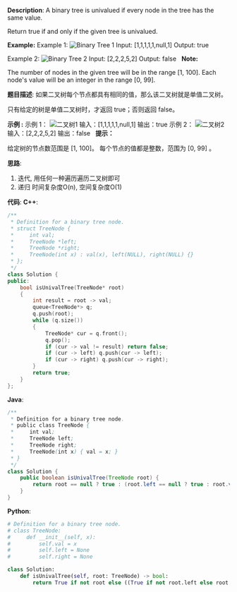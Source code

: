 __Description__:
A binary tree is univalued if every node in the tree has the same value.

Return true if and only if the given tree is univalued.

__Example:__
Example 1:
![Binary Tree 1](https://assets.leetcode-cn.com/aliyun-lc-upload/uploads/2018/12/29/screen-shot-2018-12-25-at-50104-pm.png)
Input: [1,1,1,1,1,null,1]
Output: true

Example 2:
![Binary Tree 2](https://assets.leetcode-cn.com/aliyun-lc-upload/uploads/2018/12/29/screen-shot-2018-12-25-at-50050-pm.png)
Input: [2,2,2,5,2]
Output: false
 
__Note:__

The number of nodes in the given tree will be in the range [1, 100].
Each node's value will be an integer in the range [0, 99].

__题目描述__:
如果二叉树每个节点都具有相同的值，那么该二叉树就是单值二叉树。

只有给定的树是单值二叉树时，才返回 true；否则返回 false。

__示例 :__
示例 1：
![二叉树1](https://assets.leetcode-cn.com/aliyun-lc-upload/uploads/2018/12/29/screen-shot-2018-12-25-at-50104-pm.png)
输入：[1,1,1,1,1,null,1]
输出：true
示例 2：
![二叉树2](https://assets.leetcode-cn.com/aliyun-lc-upload/uploads/2018/12/29/screen-shot-2018-12-25-at-50050-pm.png)
输入：[2,2,2,5,2]
输出：false
 
__提示：__

给定树的节点数范围是 [1, 100]。
每个节点的值都是整数，范围为 [0, 99] 。

__思路__:
1. 迭代, 用任何一种遍历遍历二叉树即可
2. 递归
时间复杂度O(n), 空间复杂度O(1)

__代码__:
__C++__:
```C++
/**
 * Definition for a binary tree node.
 * struct TreeNode {
 *     int val;
 *     TreeNode *left;
 *     TreeNode *right;
 *     TreeNode(int x) : val(x), left(NULL), right(NULL) {}
 * };
 */
class Solution {
public:
    bool isUnivalTree(TreeNode* root) 
    {
        int result = root -> val;
        queue<TreeNode*> q;
        q.push(root);
        while (q.size())
        {
            TreeNode* cur = q.front();
            q.pop();
            if (cur -> val != result) return false;
            if (cur -> left) q.push(cur -> left);
            if (cur -> right) q.push(cur -> right);
        }
        return true;
    }
};
```

__Java__:
```Java
/**
 * Definition for a binary tree node.
 * public class TreeNode {
 *     int val;
 *     TreeNode left;
 *     TreeNode right;
 *     TreeNode(int x) { val = x; }
 * }
 */
class Solution {
    public boolean isUnivalTree(TreeNode root) {
        return root == null ? true : (root.left == null ? true : root.val == root.left.val) && (root.right == null ? true : root.val == root.right.val) && isUnivalTree(root.left) && isUnivalTree(root.right);
    }
}
```

__Python__:
```Python
# Definition for a binary tree node.
# class TreeNode:
#     def __init__(self, x):
#         self.val = x
#         self.left = None
#         self.right = None

class Solution:
    def isUnivalTree(self, root: TreeNode) -> bool:
        return True if not root else ((True if not root.left else root.val == root.left.val) and (True if not root.right else root.val == root.right.val) and (self.isUnivalTree(root.left) and self.isUnivalTree(root.right)))
```